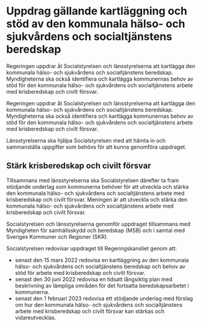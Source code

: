 # Uppdrag gällande kartläggning och stöd av den kommunala hälso- och sjukvårdens och socialtjänstens beredskap

Regeringen uppdrar åt Socialstyrelsen och länsstyrelserna att kartlägga den kommunala hälso- och sjukvårdens och socialtjänstens beredskap. Myndigheterna ska också identifiera och kartlägga kommunernas behov av stöd för den kommunala hälso- och sjukvårdens och socialtjänstens arbete med krisberedskap och civilt försvar.

Regeringen uppdrar åt Socialstyrelsen och länsstyrelserna att kartlägga den kommunala hälso- och sjukvårdens och socialtjänstens beredskap. Myndigheterna ska också identifiera och kartlägga kommunernas behov av stöd för den kommunala hälso- och sjukvårdens och socialtjänstens arbete med krisberedskap och civilt försvar.

Länsstyrelserna ska hjälpa Socialstyrelsen med att hämta in och sammanställa uppgifter som behövs för att kunna genomföra uppdraget.
## Stärk krisberedskap och civilt försvar

Tillsammans med länsstyrelserna ska Socialstyrelsen därefter ta fram stödjande underlag som kommunerna behöver för att utveckla och stärka den kommunala hälso- och sjukvårdens och socialtjänstens arbete med krisberedskap och civilt försvar. Meningen är att utveckla och stärka den kommunala hälso- och sjukvårdens och socialtjänstens arbete med krisberedskap och civilt försvar.

Socialstyrelsen och länsstyrelserna genomför uppdraget tillsammans med Myndigheten för samhällsskydd och beredskap (MSB) och i samtal med Sveriges Kommuner och Regioner (SKR).

Socialstyrelsen redovisar uppdraget till Regeringskansliet genom att:
* senast den 15 mars 2022 redovisa en kartläggning av den kommunala hälso- och sjukvårdens och socialtjänstens beredskap och behov av stöd för arbete med krisberedskap och civilt försvar.
* senast den 30 juni 2022 redovisa en tidsatt långsiktig plan med beskrivning av lämpliga områden för det fortsatta beredskapsarbetet i kommunerna.
* senast den 1 februari 2023 redovisa ett stödjande underlag med förslag om hur den kommunala hälso- och sjukvårdens och socialtjänstens arbete med krisberedskap och civilt försvar kan stärkas och vidareutvecklas.
